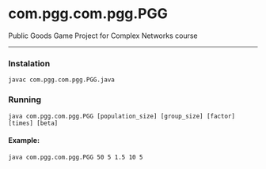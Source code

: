 # com.pgg.com.pgg.PGG
Public Goods Game Project for Complex Networks course

***


### Instalation 
    javac com.pgg.com.pgg.PGG.java
    
### Running 
    java com.pgg.com.pgg.PGG [population_size] [group_size] [factor] [times] [beta]
#### Example:
    java com.pgg.com.pgg.PGG 50 5 1.5 10 5

